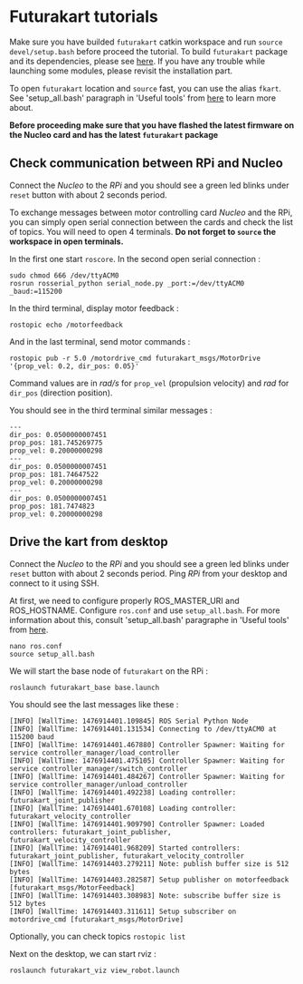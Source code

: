 # Futurakart tutorials

Make sure you have builded `futurakart` catkin workspace and run `source devel/setup.bash` before proceed the tutorial. 
To build `futurakart` package and its dependencies, please see [here](./RPI-ROS-Installation.md). 
If you have any trouble while launching some modules, please revisit the installation part.

To open `futurakart` location and `source` fast, you can use the alias `fkart`. 
See 'setup_all.bash' paragraph in 'Useful tools' from [here](./README.md) to learn more about.

**Before proceeding make sure that you have flashed the latest firmware on the Nucleo card and has the latest `futurakart` package**

## Check communication between RPi and Nucleo

Connect the *Nucleo* to the *RPi* and you should see a green led blinks under `reset` button with about 2 seconds period. 

To exchange messages between motor controlling card *Nucleo* and the RPi, 
you can simply open serial connection between the cards and check the list of topics.
You will need to open 4 terminals. **Do not forget to `source` the workspace in open terminals.** 
 
In the first one start `roscore`.
In the second open serial connection :
```
sudo chmod 666 /dev/ttyACM0
rosrun rosserial_python serial_node.py _port:=/dev/ttyACM0 _baud:=115200 
```
In the third terminal, display motor feedback :
```
rostopic echo /motorfeedback
```
And in the last terminal, send motor commands :
```
rostopic pub -r 5.0 /motordrive_cmd futurakart_msgs/MotorDrive '{prop_vel: 0.2, dir_pos: 0.05}'
```
Command values are in *rad/s* for `prop_vel` (propulsion velocity) and *rad* for `dir_pos` (direction position).

You should see in the third terminal similar messages :
```
---
dir_pos: 0.0500000007451
prop_pos: 181.745269775
prop_vel: 0.20000000298
---
dir_pos: 0.0500000007451
prop_pos: 181.74647522
prop_vel: 0.20000000298
---
dir_pos: 0.0500000007451
prop_pos: 181.7474823
prop_vel: 0.20000000298

```


## Drive the kart from desktop

Connect the *Nucleo* to the *RPi* and you should see a green led blinks under `reset` button with about 2 seconds period. 
Ping *RPi* from your desktop and connect to it using SSH.


At first, we need to configure properly ROS_MASTER_URI and ROS_HOSTNAME. Configure `ros.conf` and use `setup_all.bash`. 
For more information about this, consult 'setup_all.bash' paragraphe in 'Useful tools' from [here](./README.md).
```
nano ros.conf
source setup_all.bash
```

We will start the base node of `futurakart` on the RPi :
```
roslaunch futurakart_base base.launch
```
You should see the last messages like these :
```
[INFO] [WallTime: 1476914401.109845] ROS Serial Python Node
[INFO] [WallTime: 1476914401.131534] Connecting to /dev/ttyACM0 at 115200 baud
[INFO] [WallTime: 1476914401.467880] Controller Spawner: Waiting for service controller_manager/load_controller
[INFO] [WallTime: 1476914401.475105] Controller Spawner: Waiting for service controller_manager/switch_controller
[INFO] [WallTime: 1476914401.484267] Controller Spawner: Waiting for service controller_manager/unload_controller
[INFO] [WallTime: 1476914401.492238] Loading controller: futurakart_joint_publisher
[INFO] [WallTime: 1476914401.670108] Loading controller: futurakart_velocity_controller
[INFO] [WallTime: 1476914401.909790] Controller Spawner: Loaded controllers: futurakart_joint_publisher, futurakart_velocity_controller
[INFO] [WallTime: 1476914401.968209] Started controllers: futurakart_joint_publisher, futurakart_velocity_controller
[INFO] [WallTime: 1476914403.279211] Note: publish buffer size is 512 bytes
[INFO] [WallTime: 1476914403.282587] Setup publisher on motorfeedback [futurakart_msgs/MotorFeedback]
[INFO] [WallTime: 1476914403.308983] Note: subscribe buffer size is 512 bytes
[INFO] [WallTime: 1476914403.311611] Setup subscriber on motordrive_cmd [futurakart_msgs/MotorDrive]
```

Optionally, you can check topics `rostopic list`

Next on the desktop, we can start rviz :
```
roslaunch futurakart_viz view_robot.launch
```

